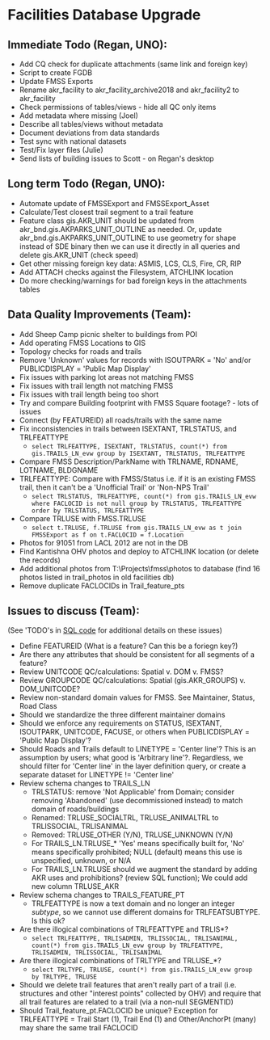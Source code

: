 Facilities Database Upgrade
===========================

Immediate Todo (Regan, UNO):
----------------------------
* Add CQ check for duplicate attachments (same link and foreign key)
* Script to create FGDB
* Update FMSS Exports
* Rename akr_facility to akr_facility_archive2018 and akr_facility2 to akr_facility
* Check permissions of tables/views - hide all QC only items
* Add metadata where missing (Joel)
* Describe all tables/views without metadata
* Document deviations from data standards
* Test sync with national datasets
* Test/Fix layer files (Julie)
* Send lists of building issues to Scott - on Regan's desktop


Long term Todo (Regan, UNO):
----------------------------
* Automate update of FMSSExport and FMSSExport_Asset
* Calculate/Test closest trail segment to a trail feature
* Feature class gis.AKR_UNIT should be updated from akr_bnd.gis.AKPARKS_UNIT_OUTLINE
  as needed.  Or, update akr_bnd.gis.AKPARKS_UNIT_OUTLINE to use geometry for shape
  instead of SDE binary then we can use it directly in all queries and delete
  gis.AKR_UNIT (check speed)
* Get other missing foreign key data: ASMIS, LCS, CLS, Fire, CR, RIP
* Add ATTACH checks against the Filesystem, ATCHLINK location
* Do more checking/warnings for bad foreign keys in the attachments tables


Data Quality Improvements (Team):
---------------------------------
* Add Sheep Camp picnic shelter to buildings from POI
* Add operating FMSS Locations to GIS
* Topology checks for roads and trails
* Remove 'Unknown' values for records with ISOUTPARK = 'No' and/or
  PUBLICDISPLAY = 'Public Map Display'
* Fix issues with parking lot areas not matching FMSS
* Fix issues with trail length not matching FMSS
* Fix issues with trail length being too short
* Try and compare Building footprint with FMSS Square footage? - lots of issues
* Connect (by FEATUREID) all roads/trails with the same name
* Fix inconsistencies in trails between ISEXTANT, TRLSTATUS, and TRLFEATTYPE
  - `select TRLFEATTYPE, ISEXTANT, TRLSTATUS, count(*) from gis.TRAILS_LN_evw group by ISEXTANT, TRLSTATUS, TRLFEATTYPE`
* Compare FMSS Description/ParkName with TRLNAME, RDNAME, LOTNAME, BLDGNAME
* TRLFEATTYPE: Compare with FMSS/Status i.e. if it is an existing FMSS trail,
  then it can't be a 'Unofficial Trail' or 'Non-NPS Trail'
  - `select TRLSTATUS, TRLFEATTYPE, count(*) from gis.TRAILS_LN_evw where FACLOCID is not null group by TRLSTATUS, TRLFEATTYPE order by TRLSTATUS, TRLFEATTYPE`
* Compare TRLUSE with FMSS.TRLUSE
  - `select t.TRLUSE, f.TRLUSE from gis.TRAILS_LN_evw as t join FMSSExport as f on t.FACLOCID = f.Location`
* Photos for 91051 from LACL 2012 are not in the DB
* Find Kantishna OHV photos and deploy to ATCHLINK location (or delete the records)
* Add additional photos from T:\Projects\fmss\photos to database (find 16 photos listed in trail_photos in old facilities db)
* Remove duplicate FACLOCIDs in Trail_feature_pts


Issues to discuss (Team):
-------------------------
(See 'TODO's in [SQL code](https://github.com/regan-sarwas/Building-QC/blob/master/New%20Schema%20Migration/NewViews.sql) for additional details on these issues)
* Define FEATUREID (What is a feature? Can this be a foriegn key?)
* Are there any attributes that should be consistent for all segments of a feature?
* Review UNITCODE QC/calculations: Spatial v. DOM v. FMSS?
* Review GROUPCODE QC/calculations: Spatial (gis.AKR_GROUPS) v. DOM_UNITCODE?
* Review non-standard domain values for FMSS. See Maintainer, Status, Road Class
* Should we standardize the three different maintainer domains
* Should we enforce any requirements on STATUS, ISEXTANT, ISOUTPARK, UNITCODE, FACUSE,
  or others when PUBLICDISPLAY = 'Public Map Display'?
* Should Roads and Trails default to LINETYPE = 'Center line'?  This is an assumption by
  users; what good is 'Arbitrary line'?. Regardless, we should filter for 'Center line' in
  the layer definition query, or create a separate dataset for LINETYPE != 'Center line'
* Review schema changes to TRAILS_LN
  - TRLSTATUS: remove 'Not Applicable' from Domain; consider removing 'Abandoned'
    (use decommissioned instead) to match domain of roads/buildings
  - Renamed: TRLUSE_SOCIALTRL, TRLUSE_ANIMALTRL to TRLISSOCIAL, TRLISANIMAL
  - Removed: TRLUSE_OTHER (Y/N), TRLUSE_UNKNOWN (Y/N)
  - For TRAILS_LN.TRLUSE_* 'Yes' means specifically built for, 'No' means specifically
    prohibited; NULL (default) means this use is unspecified, unknown, or N/A
  - For TRAILS_LN.TRLUSE should we augment the standard by adding AKR uses and prohibitions?
    (review SQL function); We could add new column TRLUSE_AKR
* Review schema changes to TRAILS_FEATURE_PT
  - TRLFEATTYPE is now a text domain and no longer an integer *subtype*, so we cannot
    use different domains for TRLFEATSUBTYPE.  Is this ok?
* Are there illogical combinations of TRLFEATTYPE and TRLIS*?
  - `select TRLFEATTYPE, TRLISADMIN, TRLISSOCIAL, TRLISANIMAL, count(*) from gis.TRAILS_LN_evw group by TRLFEATTYPE, TRLISADMIN, TRLISSOCIAL, TRLISANIMAL`
* Are there illogical combinations of TRLTYPE and TRLUSE_*?
  - `select TRLTYPE, TRLUSE, count(*) from gis.TRAILS_LN_evw group by TRLTYPE, TRLUSE`
* Should we delete trail features that aren't really part of a trail (i.e. structures and other "interest points" collected by OHV)
  and require that all trail features are related to a trail (via a non-null SEGMENTID)
* Should Trail_feature_pt.FACLOCID be unique? Exception for TRLFEATTYPE = Trail Start (1), Trail End (1)
  and Other/AnchorPt (many) may share the same trail FACLOCID